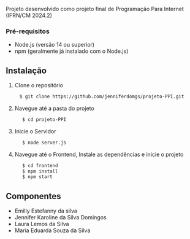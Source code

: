 Projeto desenvolvido como projeto final de Programação Para Internet (IFRN/CM 2024.2)

### Pré-requisitos

- Node.js (versão 14 ou superior)
- npm (geralmente já instalado com o Node.js)

## Instalação

1. Clone o repositório

```bash
     $ git clone https://github.com/jenniferdomgs/projeto-PPI.git
```

2. Navegue até a pasta do projeto  
```bash
      $ cd projeto-PPI
```

3. Inicie o Servidor
```bash
      $ node server.js
```

4. Navegue até o Frontend, Instale as dependências e inicie o projeto
```bash
      $ cd frontend
      $ npm install
      $ npm start
```

## Componentes
- Emilly Estefanny da silva
- Jennifer Karoline da Silva Domingos
- Laura Lemos da Silva
- Maria Eduarda Souza da Silva

